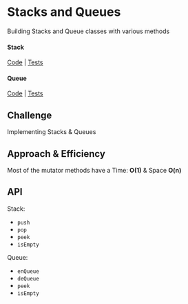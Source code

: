 # Stacks and Queues
Building Stacks and Queue classes with various methods

#### Stack
[Code](Stack.java) | [Tests](../../../../../../challenge401/src/test/java/datastructures/StackTest.java)

#### Queue
[Code](Queue.java) | [Tests](../../../../../../challenge401/src/test/java/datastructures/QueueTest.java)

## Challenge
Implementing Stacks & Queues

## Approach & Efficiency
Most of the mutator methods have a Time: **O(1)** & Space **O(n)**

## API
Stack:
- `push` 
- `pop`
- `peek`
- `isEmpty`

Queue: 
- `enQueue`
- `deQueue`
- `peek`
- `isEmpty`